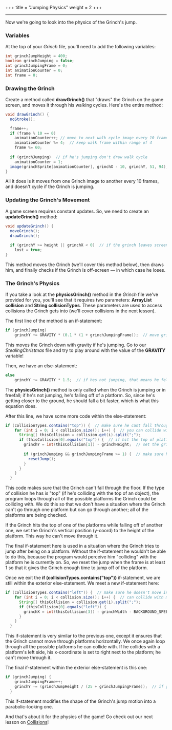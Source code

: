 +++
title = "Jumping Physics"
weight = 2
+++

---

Now we're going to look into the physics of the Grinch's jump. 

### Variables

At the top of your *Grinch* file, you'll need to add the following variables:

```java
int grinchJumpHeight = 400;
boolean grinchJumping = false;
int grinchJumpingFrame = 0;
int animationCounter = 0;
int frame = 0;
```

### Drawing the Grinch

Create a method called **drawGrinch()** that "draws" the Grinch on the game screen, and moves it through his walking cycles. Here's the entire method:

```java
void drawGrinch() {
  noStroke();

  frame++;
  if (frame % 10 == 0)
    animationCounter++; // move to next walk cycle image every 10 frames (1/6 of a second)
    animationCounter %= 4;  // keep walk frame within range of 4
    frame %= 60;
  
  if (grinchJumping)  // if he's jumping don't draw walk cycle
    animationCounter = 1;
  image(grinchSprite[animationCounter], grinchX - 10, grinchY, 51, 94);
}
```

All it does is it moves from one Grinch image to another every 10 frames, and doesn't cycle if the Grinch is jumping.

### Updating the Grinch's Movement

A game screen requires constant updates. So, we need to create an **updateGrinch()** method:

```java
void updateGrinch() {
  moveGrinch();
  drawGrinch();
  
  if (grinchY >= height || grinchX < 0)  // if the grinch leaves screen, you lose
    lost = true;
}
```

This method moves the Grinch (we'll cover this method below), then draws him, and finally checks if the Grinch is off-screen — in which case he loses.

### The Grinch's Physics

If you take a look at the **physicsGrinch()** method in the *Grinch* file we've provided for you, you'll see that it requires two parameters: **ArrayList<String> collision** and **String collisionTypes**. These parameters are used to access collisions the Grinch gets into (we'll cover collisions in the next lesson).

The first line of the method is an if-statement:

```java
if (grinchJumping)
    grinchY += GRAVITY * (0.1 * (1 + grinchJumpingFrame));  // move grinch down with gravity
```

This moves the Grinch down with gravity if he's jumping. Go to our *StealingChristmas* file and try to play around with the value of the **GRAVITY** variable!

Then, we have an else-statement:

```java
else
    grinchY += GRAVITY * 1.5;  // if hes not jumping, that means he fell off a platform, so make him fall a bit faster
```

The **physicsGrinch()** method is only called when the Grinch is jumping or in freefall; if he's not jumping, he's falling off of a platform. So, since he's getting closer to the ground, he should fall a bit faster, which is what this equation does. 

After this line, we have some more code within the else-statement:

```java
if (collisionTypes.contains("top")) {  // make sure he cant fall through the floor
    for (int i = 0; i < collision.size(); i++) {  // you can collide with multiple platforms; loop through each
      String[] thisCollision = collision.get(i).split(";");
      if (thisCollision[0].equals("top")) {  // if hit the top of platform
        grinchY = int(thisCollision[1]) - grinchHeight;  // set the grinch y value to the top of the platform (can't move into platform)
        
        if (grinchJumping && grinchJumpingFrame >= 1) {  // make sure he gets a chance to actually jump
          resetJump();
        }
      }
    }
  }
```

This code makes sure that the Grinch can't fall through the floor. If the type of collision he has is "top" (if he's colliding with the top of an object), the program loops through all of the possible platforms the Grinch could be colliding with. We do this so that we don't have a situation where the Grinch can't go through one platform but can go through another; all of the platforms are being checked.

If the Grinch hits the top of one of the platforms while falling off of another one, we set the Grinch's vertical position (y-coord) to the height of the platform. This way he can't move through it.

The final if-statement here is used in a situation where the Grinch tries to jump after being on a platform. Without the if-statement he wouldn't be able to do this, because the program would perceive him "colliding" with the platform he is currently on. So, we reset the jump when the frame is at least 1 so that it gives the Grinch enough time to jump off of the platform. 


Once we exit the **if (collisionTypes.contains("top"))** if-statement, we are still within the exterior else-statement. We meet a new if-statement here:

```java
if (collisionTypes.contains("left")) {  // make sure he doesn't move into walls
    for (int i = 0; i < collision.size(); i++) {  // can collide with multiple platforms, so loop through each
      String[] thisCollision = collision.get(i).split(";");
      if (thisCollision[0].equals("left")) {
        grinchX = int(thisCollision[3]) - grinchWidth - BACKGROUND_SPEED - 1; // if they hit the side of a platform, move them next to it (prevents clipping)
      }
    }
  }
```

This if-statement is very similar to the previous one, except it ensures that the Grinch cannot move through platforms horizontally. We once again loop through all the possible platforms he can collide with. If he collides with a platform's left side, his x-coordinate is set to right next to the platform; he can't move through it.


The final if-statement within the exterior else-statement is this one:

```java
if (grinchJumping) {
    grinchJumpingFrame++;
    grinchY -= (grinchJumpHeight / (25 + grinchJumpingFrame));  // if grinch jumping, move him up in a somewhat parabolic way
  }
```

This if-statement modifies the shape of the Grinch's jump motion into a parabolic-looking one. 

And that's about it for the physics of the game! Go check out our next lesson on [Collisions](/learning-2022/holiday-game-jam-ii/stealing-christmas/collisions/)!